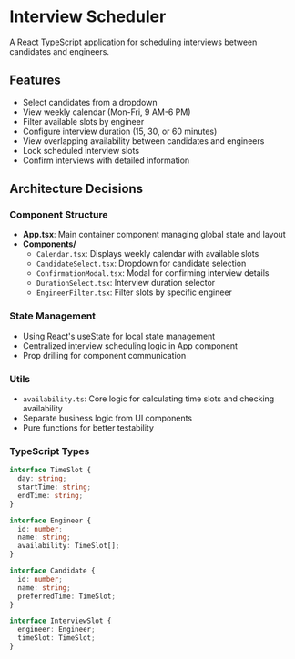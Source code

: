 # Interview Scheduler

A React TypeScript application for scheduling interviews between candidates and engineers.

## Features

- Select candidates from a dropdown
- View weekly calendar (Mon-Fri, 9 AM-6 PM)
- Filter available slots by engineer
- Configure interview duration (15, 30, or 60 minutes)
- View overlapping availability between candidates and engineers
- Lock scheduled interview slots
- Confirm interviews with detailed information

## Architecture Decisions

### Component Structure
- **App.tsx**: Main container component managing global state and layout
- **Components/**
  - `Calendar.tsx`: Displays weekly calendar with available slots
  - `CandidateSelect.tsx`: Dropdown for candidate selection
  - `ConfirmationModal.tsx`: Modal for confirming interview details
  - `DurationSelect.tsx`: Interview duration selector
  - `EngineerFilter.tsx`: Filter slots by specific engineer

### State Management
- Using React's useState for local state management
- Centralized interview scheduling logic in App component
- Prop drilling for component communication

### Utils
- `availability.ts`: Core logic for calculating time slots and checking availability
- Separate business logic from UI components
- Pure functions for better testability

### TypeScript Types
```typescript
interface TimeSlot {
  day: string;
  startTime: string;
  endTime: string;
}

interface Engineer {
  id: number;
  name: string;
  availability: TimeSlot[];
}

interface Candidate {
  id: number;
  name: string;
  preferredTime: TimeSlot;
}

interface InterviewSlot {
  engineer: Engineer;
  timeSlot: TimeSlot;
}
